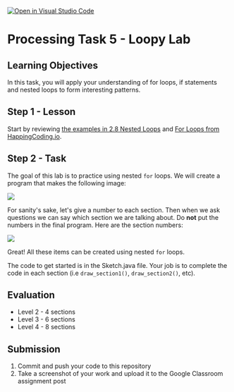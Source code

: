 [![Open in Visual Studio Code](https://classroom.github.com/assets/open-in-vscode-718a45dd9cf7e7f842a935f5ebbe5719a5e09af4491e668f4dbf3b35d5cca122.svg)](https://classroom.github.com/online_ide?assignment_repo_id=14444931&assignment_repo_type=AssignmentRepo)
# Processing Task 5 - Loopy Lab

## Learning Objectives
In this task, you will apply your understanding of for loops, if statements and nested loops to form interesting patterns.



## Step 1 - Lesson
Start by reviewing [the examples in 2.8 Nested Loops](https://replit.com/@EricFabroa/28-Nested-Loops#Main.java) and [For Loops from HappingCoding.io](https://happycoding.io/tutorials/processing/for-loops).


## Step 2 - Task
The goal of this lab is to practice using nested ``for`` loops. We will create
a program that makes the following image:

![](loopy_lab_screenshot.png)

For sanity's sake, let's give a number to each section.
Then when we ask questions we can say which section we are talking about.
Do **not** put the numbers in the final program. Here are the section numbers:

![](loopy_lab_screenshot_numbered.png)

Great! All these items can be created using nested ``for`` loops.

The code to get started is in the Sketch.java file.  Your job is to complete the code in each section (i.e `draw_section1()`, `draw_section2()`, etc).  

## Evaluation
* Level 2 - 4 sections
* Level 3 - 6 sections
* Level 4 - 8 sections

## Submission
1. Commit and push your code to this repository
2. Take a screenshot of your work and upload it to the Google Classroom assignment post
